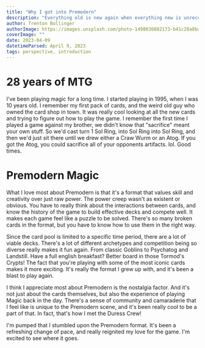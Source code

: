 ```yaml
---
title: "Why I got into Premodern"
description: "Everything old is new again when everything new is unrecognizable."
author: Trenton Bollinger
authorImage: https://images.unsplash.com/photo-1498036882173-b41c28a8ba34?ixlib=rb-4.0.3&ixid=MnwxMjA3fDB8MHxwaG90by1wYWdlfHx8fGVufDB8fHx8&auto=format&fit=crop&w=764&q=80
coverImage: ""
date: 2023-04-09
datetimeParsed: April 9, 2023
tags: perspective, introduction
---
```


# 28 years of MTG

I've been playing magic for a long time. I started playing in 1995, when I was 10 years old. I remember my first pack of cards, and the weird old guy who owned
the card shop in town. It was really cool looking at all the new cards and trying to figure out how to play the game. I remember the first time I played a game
against my brother, we didn't know that "sacrifice" meant your own stuff. So we'd cast turn 1 Sol Ring, into Sol Ring into Sol Ring, and then we'd just sit
there until we drew either a Craw Wurm or an Atog. If you got the Atog, you could sacrifice all of your opponents artifacts. lol. Good times.

# Premodern Magic

What I love most about Premodern is that it's a format that values skill and creativity over just raw power. The power creep wasn't as existent or obvious.
You have to really think about the interactions between cards, and know the history of the game to build effective decks and compete well.
It makes each game feel like a puzzle to be solved. There's so many broken cards in the format, but you have to know how to use them in the right way.

Since the card pool is limited to a specific time period, there are a lot of viable decks. There's a lot of different archetypes and competition being so
diverse really makes it fun again.
From classic Goblins to Psychatog and Landstill. Have a full english breakfast? Better board in those Tormod's Crypts!
The fact that you're playing with some of the most iconic cards makes it more exciting. It's really the format I grew up with, and it's been a blast to play
again.

I think I appreciate most about Premodern is the nostalgia factor. And it's not just about the cards themselves, but also the experience of playing Magic back
in the day. There's a sense of community and camaraderie that I feel like is unique to the Premodern scene, and it's been really cool to be a part of that. In
fact, that's how I met the Duress Crew!

I'm pumped that I stumbled upon the Premodern format. It's been a refreshing change of pace, and really reignited my love for the game. 
I'm excited to see where it goes.


